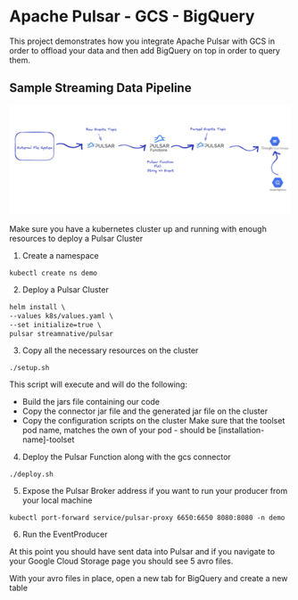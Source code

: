 Apache Pulsar - GCS - BigQuery
==============================
This project demonstrates how you integrate Apache Pulsar with GCS in order to offload your data and then add BigQuery
on top in order to query them.

Sample Streaming Data Pipeline
---------------------
![Alt text](images/pipeline.png "Example Data Pipeline")

Make sure you have a kubernetes cluster up and running with enough resources to deploy a Pulsar Cluster

1. Create a namespace
```shell
kubectl create ns demo
```

2. Deploy a Pulsar Cluster
```shell
helm install \
--values k8s/values.yaml \
--set initialize=true \
pulsar streamnative/pulsar
```

3. Copy all the necessary resources on the cluster
```shell
./setup.sh
```
This script will execute and will do the following:
- Build the jars file containing our code
- Copy the connector jar file and the generated jar file on the cluster
- Copy the configuration scripts on the cluster
Make sure that the toolset pod name, matches the own of your pod - should be [installation-name]-toolset

4. Deploy the Pulsar Function along with the gcs connector
```shell
./deploy.sh
```

5. Expose the Pulsar Broker address if you want to run your producer from your local machine
```shell
kubectl port-forward service/pulsar-proxy 6650:6650 8080:8080 -n demo
```

6. Run the EventProducer

At this point you should have sent data into Pulsar and if you navigate to your Google Cloud Storage page
you should see 5 avro files. 

With your avro files in place, open a new tab for BigQuery and create a new table
